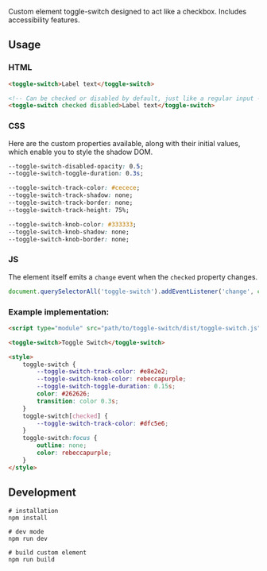 Custom element toggle-switch designed to act like a checkbox. Includes accessibility features.

## Usage

### HTML

```html
<toggle-switch>Label text</toggle-switch>

<!-- Can be checked or disabled by default, just like a regular input -->
<toggle-switch checked disabled>Label text</toggle-switch>
```

### CSS

Here are the custom properties available, along with their initial values, which enable you to style the shadow DOM. 
```css
--toggle-switch-disabled-opacity: 0.5;
--toggle-switch-toggle-duration: 0.3s;

--toggle-switch-track-color: #cecece;
--toggle-switch-track-shadow: none;
--toggle-switch-track-border: none;
--toggle-switch-track-height: 75%;

--toggle-switch-knob-color: #333333;
--toggle-switch-knob-shadow: none;
--toggle-switch-knob-border: none;
```

### JS

The element itself emits a `change` event when the `checked` property changes.

```javascript
document.querySelectorAll('toggle-switch').addEventListener('change', console.log);
```

### Example implementation:

```html
<script type="module" src="path/to/toggle-switch/dist/toggle-switch.js"></script>

<toggle-switch>Toggle Switch</toggle-switch>

<style>
    toggle-switch {
        --toggle-switch-track-color: #e8e2e2;
        --toggle-switch-knob-color: rebeccapurple;
        --toggle-switch-toggle-duration: 0.15s;
        color: #262626;
        transition: color 0.3s;
    }
    toggle-switch[checked] {
        --toggle-switch-track-color: #dfc5e6;
    }
    toggle-switch:focus {
        outline: none;
        color: rebeccapurple;
    }
</style>
```

## Development

```
# installation
npm install

# dev mode
npm run dev

# build custom element
npm run build
```
